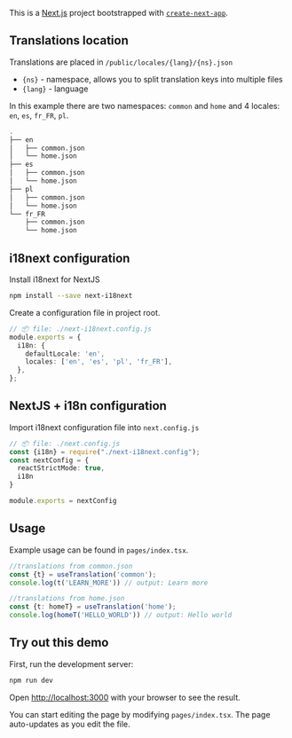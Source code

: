 
This is a [Next.js](https://nextjs.org/) project bootstrapped with [`create-next-app`](https://github.com/vercel/next.js/tree/canary/packages/create-next-app).

## Translations location

Translations are placed in `/public/locales/{lang}/{ns}.json`

- `{ns}` - namespace, allows you to split translation keys into multiple files
- `{lang}` - language

In this example there are two namespaces: `common` and `home` and 4 locales: `en`, `es`, `fr_FR`, `pl`.


```bash
.
├── en
│   ├── common.json
│   └── home.json
├── es
│   ├── common.json
│   └── home.json
├── pl
│   ├── common.json
│   └── home.json
└── fr_FR
    ├── common.json
    └── home.json
```

## i18next configuration

Install i18next for NextJS

```bash
npm install --save next-i18next
```

Create a configuration file in project root.

```typescript
// 📦 file: ./next-i18next.config.js
module.exports = {
  i18n: {
    defaultLocale: 'en',
    locales: ['en', 'es', 'pl', 'fr_FR'],
  },
};
```

## NextJS + i18n configuration

Import i18next configuration file into `next.config.js`

```typescript
// 📦 file: ./next.config.js
const {i18n} = require("./next-i18next.config");
const nextConfig = {
  reactStrictMode: true,
  i18n
}

module.exports = nextConfig
```


## Usage

Example usage can be found in `pages/index.tsx`.

```typescript
//translations from common.json
const {t} = useTranslation('common');
console.log(t('LEARN_MORE')) // output: Learn more

//translations from home.json
const {t: homeT} = useTranslation('home');
console.log(homeT('HELLO_WORLD')) // output: Hello world
```




## Try out this demo

First, run the development server:

```bash
npm run dev
```

Open [http://localhost:3000](http://localhost:3000) with your browser to see the result.

You can start editing the page by modifying `pages/index.tsx`. The page auto-updates as you edit the file.

